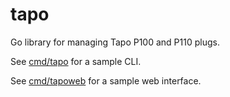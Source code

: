 # tapo

Go library for managing Tapo P100 and P110 plugs.

See [cmd/tapo](cmd/tapo) for a sample CLI.

See [cmd/tapoweb](cmd/tapoweb) for a sample web interface.
